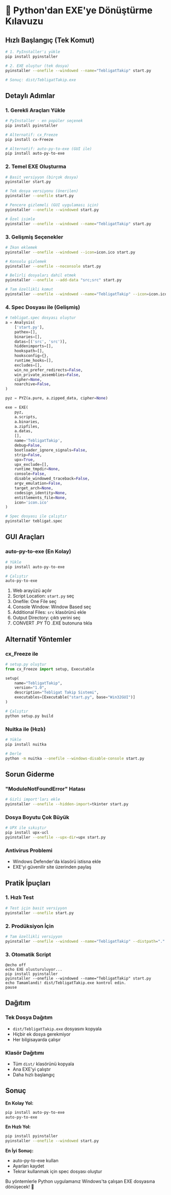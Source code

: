 # 🚀 Python'dan EXE'ye Dönüştürme Kılavuzu

## Hızlı Başlangıç (Tek Komut)

```bash
# 1. PyInstaller'ı yükle
pip install pyinstaller

# 2. EXE oluştur (tek dosya)
pyinstaller --onefile --windowed --name="TebligatTakip" start.py

# Sonuç: dist/TebligatTakip.exe
```

## Detaylı Adımlar

### 1. Gerekli Araçları Yükle

```bash
# PyInstaller - en popüler seçenek
pip install pyinstaller

# Alternatif: cx_Freeze
pip install cx-Freeze

# Alternatif: auto-py-to-exe (GUI ile)
pip install auto-py-to-exe
```

### 2. Temel EXE Oluşturma

```bash
# Basit versiyyon (birçok dosya)
pyinstaller start.py

# Tek dosya versiyonu (önerilen)
pyinstaller --onefile start.py

# Pencere gizlemeli (GUI uygulaması için)
pyinstaller --onefile --windowed start.py

# Özel isimle
pyinstaller --onefile --windowed --name="TebligatTakip" start.py
```

### 3. Gelişmiş Seçenekler

```bash
# İkon eklemek
pyinstaller --onefile --windowed --icon=icon.ico start.py

# Konsolu gizlemek
pyinstaller --onefile --noconsole start.py

# Belirli dosyaları dahil etmek
pyinstaller --onefile --add-data "src;src" start.py

# Tam özellikli komut
pyinstaller --onefile --windowed --name="TebligatTakip" --icon=icon.ico --add-data "src;src" start.py
```

### 4. Spec Dosyası ile (Gelişmiş)

```python
# tebligat.spec dosyası oluştur
a = Analysis(
    ['start.py'],
    pathex=[],
    binaries=[],
    datas=[('src', 'src')],
    hiddenimports=[],
    hookspath=[],
    hooksconfig={},
    runtime_hooks=[],
    excludes=[],
    win_no_prefer_redirects=False,
    win_private_assemblies=False,
    cipher=None,
    noarchive=False,
)

pyz = PYZ(a.pure, a.zipped_data, cipher=None)

exe = EXE(
    pyz,
    a.scripts,
    a.binaries,
    a.zipfiles,
    a.datas,
    [],
    name='TebligatTakip',
    debug=False,
    bootloader_ignore_signals=False,
    strip=False,
    upx=True,
    upx_exclude=[],
    runtime_tmpdir=None,
    console=False,
    disable_windowed_traceback=False,
    argv_emulation=False,
    target_arch=None,
    codesign_identity=None,
    entitlements_file=None,
    icon='icon.ico'
)
```

```bash
# Spec dosyası ile çalıştır
pyinstaller tebligat.spec
```

## GUI Araçları

### auto-py-to-exe (En Kolay)

```bash
# Yükle
pip install auto-py-to-exe

# Çalıştır
auto-py-to-exe
```

1. Web arayüzü açılır
2. Script Location: `start.py` seç
3. Onefile: One File seç
4. Console Window: Window Based seç
5. Additional Files: `src` klasörünü ekle
6. Output Directory: çıktı yerini seç
7. CONVERT .PY TO .EXE butonuna tıkla

## Alternatif Yöntemler

### cx_Freeze ile

```python
# setup.py oluştur
from cx_Freeze import setup, Executable

setup(
    name="TebligatTakip",
    version="1.0",
    description="Tebligat Takip Sistemi",
    executables=[Executable("start.py", base="Win32GUI")]
)
```

```bash
# Çalıştır
python setup.py build
```

### Nuitka ile (Hızlı)

```bash
# Yükle
pip install nuitka

# Derle
python -m nuitka --onefile --windows-disable-console start.py
```

## Sorun Giderme

### "ModuleNotFoundError" Hatası
```bash
# Gizli import'ları ekle
pyinstaller --onefile --hidden-import=tkinter start.py
```

### Dosya Boyutu Çok Büyük
```bash
# UPX ile sıkıştır
pip install upx-ucl
pyinstaller --onefile --upx-dir=upx start.py
```

### Antivirus Problemi
- Windows Defender'da klasörü istisna ekle
- EXE'yi güvenilir site üzerinden paylaş

## Pratik İpuçları

### 1. Hızlı Test
```bash
# Test için basit versiyyon
pyinstaller --onefile start.py
```

### 2. Prodüksiyon İçin
```bash
# Tam özellikli versiyyon
pyinstaller --onefile --windowed --name="TebligatTakip" --distpath="." start.py
```

### 3. Otomatik Script
```batch
@echo off
echo EXE olusturuluyor...
pip install pyinstaller
pyinstaller --onefile --windowed --name="TebligatTakip" start.py
echo Tamamlandi! dist/TebligatTakip.exe kontrol edin.
pause
```

## Dağıtım

### Tek Dosya Dağıtım
- `dist/TebligatTakip.exe` dosyasını kopyala
- Hiçbir ek dosya gerekmiyor
- Her bilgisayarda çalışır

### Klasör Dağıtımı
- Tüm `dist/` klasörünü kopyala
- Ana EXE'yi çalıştır
- Daha hızlı başlangıç

## Sonuç

**En Kolay Yol:**
```bash
pip install auto-py-to-exe
auto-py-to-exe
```

**En Hızlı Yol:**
```bash
pip install pyinstaller
pyinstaller --onefile --windowed start.py
```

**En İyi Sonuç:**
- auto-py-to-exe kullan
- Ayarları kaydet
- Tekrar kullanmak için spec dosyası oluştur

Bu yöntemlerle Python uygulamanız Windows'ta çalışan EXE dosyasına dönüşecek! 🎉